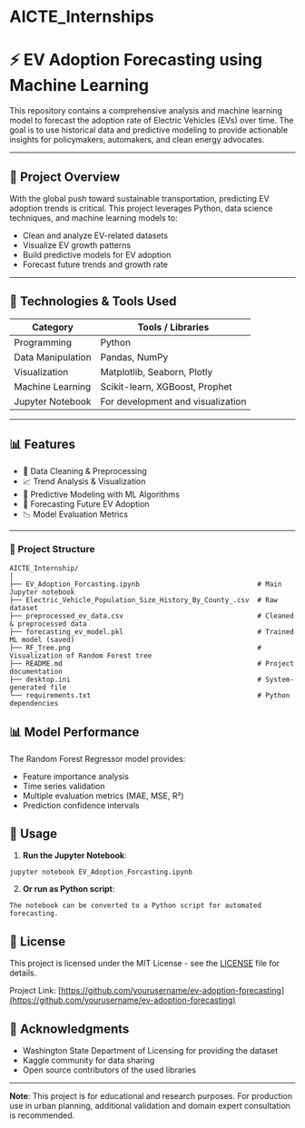 # AICTE_Internships
# ⚡ EV Adoption Forecasting using Machine Learning

This repository contains a comprehensive analysis and machine learning model to forecast the adoption rate of Electric Vehicles (EVs) over time. The goal is to use historical data and predictive modeling to provide actionable insights for policymakers, automakers, and clean energy advocates.

---

## 🚀 Project Overview

With the global push toward sustainable transportation, predicting EV adoption trends is critical. This project leverages Python, data science techniques, and machine learning models to:

- Clean and analyze EV-related datasets
- Visualize EV growth patterns
- Build predictive models for EV adoption
- Forecast future trends and growth rate

---

## 🧠 Technologies & Tools Used

| Category            | Tools / Libraries                          |
|---------------------|---------------------------------------------|
| Programming         | Python                                      |
| Data Manipulation   | Pandas, NumPy                               |
| Visualization       | Matplotlib, Seaborn, Plotly                 |
| Machine Learning    | Scikit-learn, XGBoost, Prophet              |
| Jupyter Notebook    | For development and visualization           |

---

## 📊 Features

- 📌 Data Cleaning & Preprocessing
- 📈 Trend Analysis & Visualization
- 🤖 Predictive Modeling with ML Algorithms
- 🔮 Forecasting Future EV Adoption
- 📉 Model Evaluation Metrics

---

### 📁 Project Structure

```
AICTE_Internship/
│
├── EV_Adoption_Forcasting.ipynb                             # Main Jupyter notebook
├── Electric_Vehicle_Population_Size_History_By_County_.csv  # Raw dataset
├── preprocessed_ev_data.csv                                 # Cleaned & preprocessed data
├── forecasting_ev_model.pkl                                 # Trained ML model (saved)
├── RF_Tree.png                                              # Visualization of Random Forest tree
├── README.md                                                # Project documentation
├── desktop.ini                                              # System-generated file
└── requirements.txt                                         # Python dependencies

```
## 📊 Model Performance

The Random Forest Regressor model provides:
- Feature importance analysis
- Time series validation
- Multiple evaluation metrics (MAE, MSE, R²)
- Prediction confidence intervals

## 🔧 Usage

1. **Run the Jupyter Notebook**:
```
jupyter notebook EV_Adoption_Forcasting.ipynb
```

2. **Or run as Python script**:
```
The notebook can be converted to a Python script for automated forecasting.
```
## 📝 License

This project is licensed under the MIT License - see the [LICENSE](LICENSE) file for details.

Project Link: [https://github.com/yourusername/ev-adoption-forecasting](https://github.com/yourusername/ev-adoption-forecasting)

## 🙏 Acknowledgments

- Washington State Department of Licensing for providing the dataset
- Kaggle community for data sharing
- Open source contributors of the used libraries

---

**Note**: This project is for educational and research purposes. For production use in urban planning, additional validation and domain expert consultation is recommended.
